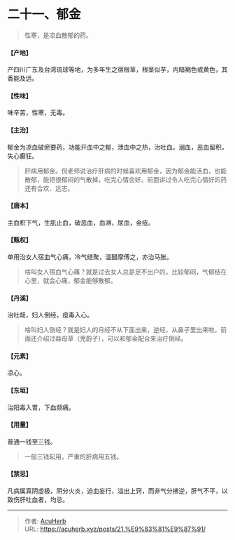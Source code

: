 # 二十一、郁金


> 性寒，是凉血散郁的药。

#### 【产地】
产四川广东及台湾琉球等地，为多年生之宿根草，根茎似芋，内暗褐色或黄色，其香能及远。
#### 【性味】
味辛苦，性寒，无毒。
#### 【主治】
郁金为凉血破瘀要药，功能开血中之郁，泄血中之热，治吐血。溺血，恶血留积，失心癫狂。

> 肝病用郁金。倪老师说治疗肝病的时候喜欢用郁金，因为郁金能活血，也能散郁，能把很郁闷的气散掉，吃完心情会好。前面讲过令人吃完心情好的药还有合欢、远志。

#### 【唐本】
主血积下气，生肌止血，破恶血，血淋，尿血，金疮。
#### 【甄权】
单用治女人宿血气心痛，冷气结聚，温醋摩傅之，亦治马胀。

> 啥叫女人宿血气心痛？就是过去女人总是足不出户的，比较郁闷，气郁结在心里，就会心痛，郁金能够散郁。

#### 【丹溪】
治吐衄，妇人倒经，痘毒入心。

> 啥叫妇人倒经？就是妇人的月经不从下面出来，逆经，从鼻子里出来啦，前面还介绍过益母草（茺蔚子），可以和郁金配合来治疗倒经。

#### 【元素】
凉心。
#### 【东垣】
治阳毒入胃，下血频痛。
#### 【用量】
普通一钱至三钱。

> 一般三钱起用，严重的肝病用五钱。

#### 【禁忌】
凡病属真阴虚极，阴分火炎，迫血妄行，溢出上窍，而非气分拂逆，肝气不平，以致伤肝吐血者，均忌。

---

> 作者: [AcuHerb](https://acuherb.xyz)  
> URL: https://acuherb.xyz/posts/21.%E9%83%81%E9%87%91/  

